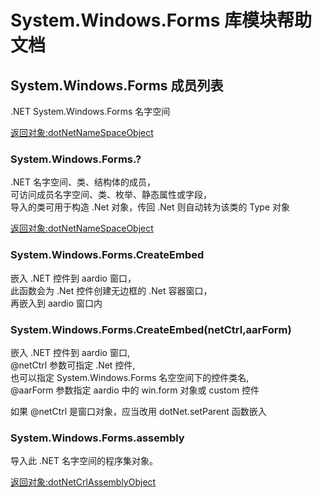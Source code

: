 # System.Windows.Forms 库模块帮助文档

<a id="System.Windows.Forms"></a>
## System.Windows.Forms 成员列表

.NET System.Windows.Forms 名字空间  
  
[返回对象:dotNetNameSpaceObject](https://www.aardio.com/zh-cn/doc/library-reference/dotNet/appDomain.html#dotNetNameSpaceObject)

<a id="System.Windows.Forms.?"></a>
### System.Windows.Forms.? 
 .NET 名字空间、类、结构体的成员，  
可访问成员名字空间、类、枚举、静态属性或字段，  
导入的类可用于构造 .Net 对象，传回 .Net 则自动转为该类的 Type 对象  
  
[返回对象:dotNetNameSpaceObject](https://www.aardio.com/zh-cn/doc/library-reference/dotNet/appDomain.html#dotNetNameSpaceObject)

<a id="System.Windows.Forms.CreateEmbed"></a>
### System.Windows.Forms.CreateEmbed 
 嵌入 .NET 控件到 aardio 窗口，  
此函数会为 .Net 控件创建无边框的 .Net 容器窗口，  
再嵌入到 aardio 窗口内

<a id="System.Windows.Forms.CreateEmbed"></a>
### System.Windows.Forms.CreateEmbed(netCtrl,aarForm) 
 嵌入 .NET 控件到 aardio 窗口,  
@netCtrl 参数可指定 .Net 控件,  
也可以指定 System.Windows.Forms 名空空间下的控件类名,  
@aarForm 参数指定 aardio 中的 win.form 对象或 custom 控件  
  
如果 @netCtrl 是窗口对象，应当改用 dotNet.setParent 函数嵌入

<a id="System.Windows.Forms.assembly"></a>
### System.Windows.Forms.assembly 
 导入此 .NET 名字空间的程序集对象。  
  
[返回对象:dotNetCrlAssemblyObject](#dotNetCrlAssemblyObject)
